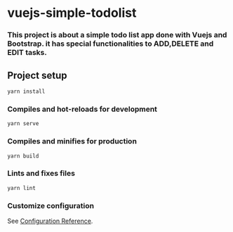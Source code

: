# vuejs-simple-todolist
### This project is about a simple todo list app done with Vuejs and Bootstrap. it has special functionalities to ADD,DELETE and EDIT tasks. 

## Project setup
```
yarn install
```

### Compiles and hot-reloads for development
```
yarn serve
```

### Compiles and minifies for production
```
yarn build
```

### Lints and fixes files
```
yarn lint
```

### Customize configuration
See [Configuration Reference](https://cli.vuejs.org/config/).
